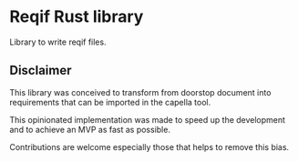 # Reqif Rust library
Library to write reqif files.

## Disclaimer
This library was conceived to transform from doorstop document into requirements that can be imported in the capella tool.

This opinionated implementation was made to speed up the development and to achieve an MVP as fast as possible.

Contributions are welcome especially those that helps to remove this bias.
